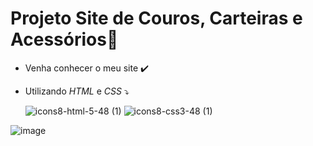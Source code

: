 ﻿# Projeto Site de Couros, Carteiras e Acessórios📁

- Venha conhecer o meu site ✔️
- Utilizando *HTML* e *CSS* ⤵️

     ![icons8-html-5-48 (1)](https://user-images.githubusercontent.com/101723189/170382900-69e3db70-1ee0-4122-94e3-faae3b851473.png) ![icons8-css3-48 (1)](https://user-images.githubusercontent.com/101723189/170382940-769b8787-3839-4e31-9701-0b2d0c24758d.png)




![image](https://user-images.githubusercontent.com/101723189/169603114-9c2783c2-0ac1-4814-9bde-8ff0dc50af1c.png)




